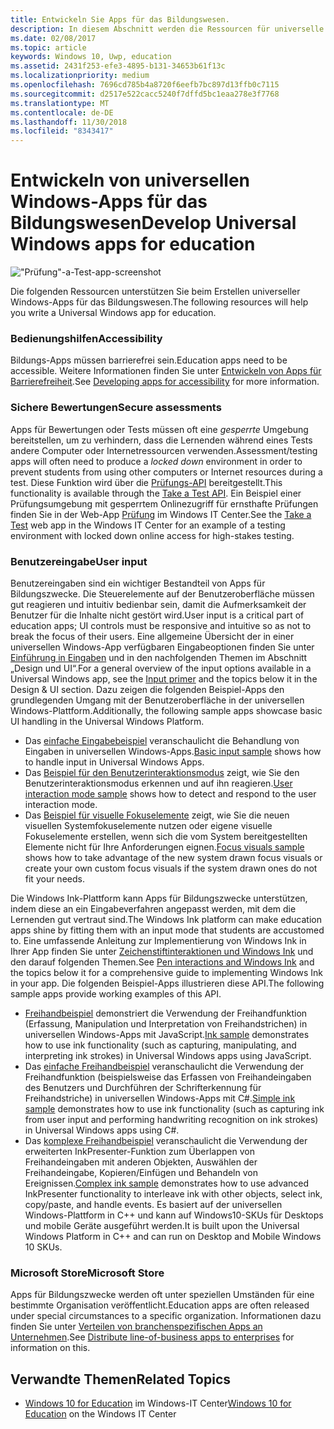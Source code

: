 ```yaml
---
title: Entwickeln Sie Apps für das Bildungswesen.
description: In diesem Abschnitt werden die Ressourcen für universelle Windows-Apps beschrieben, die Ihnen zum Erstellen von Bildungs-Apps für die Windows10-Plattform zur Verfügung stehen.
ms.date: 02/08/2017
ms.topic: article
keywords: Windows 10, Uwp, education
ms.assetid: 2431f253-efe3-4895-b131-34653b61f13c
ms.localizationpriority: medium
ms.openlocfilehash: 7696cd785b4a8720f6eefb7bc897d13ffb0c7115
ms.sourcegitcommit: d2517e522cacc5240f7dffd5bc1eaa278e3f7768
ms.translationtype: MT
ms.contentlocale: de-DE
ms.lasthandoff: 11/30/2018
ms.locfileid: "8343417"
---
```

# <a name="develop-universal-windows-apps-for-education"></a><span data-ttu-id="a386d-104">Entwickeln von universellen Windows-Apps für das Bildungswesen</span><span class="sxs-lookup"><span data-stu-id="a386d-104">Develop Universal Windows apps for education</span></span>
!["Prüfung"-a-Test-app-screenshot](images/take-a-test-screen-small.png)

<span data-ttu-id="a386d-106">Die folgenden Ressourcen unterstützen Sie beim Erstellen universeller Windows-Apps für das Bildungswesen.</span><span class="sxs-lookup"><span data-stu-id="a386d-106">The following resources will help you write a Universal Windows app for education.</span></span>

### <a name="accessibility"></a><span data-ttu-id="a386d-107">Bedienungshilfen</span><span class="sxs-lookup"><span data-stu-id="a386d-107">Accessibility</span></span>
<span data-ttu-id="a386d-108">Bildungs-Apps müssen barrierefrei sein.</span><span class="sxs-lookup"><span data-stu-id="a386d-108">Education apps need to be accessible.</span></span> <span data-ttu-id="a386d-109">Weitere Informationen finden Sie unter [Entwickeln von Apps für Barrierefreiheit](https://developer.microsoft.com/windows/accessible-apps).</span><span class="sxs-lookup"><span data-stu-id="a386d-109">See [Developing apps for accessibility](https://developer.microsoft.com/windows/accessible-apps) for more information.</span></span>


### <a name="secure-assessments"></a><span data-ttu-id="a386d-110">Sichere Bewertungen</span><span class="sxs-lookup"><span data-stu-id="a386d-110">Secure assessments</span></span>
<span data-ttu-id="a386d-111">Apps für Bewertungen oder Tests müssen oft eine *gesperrte* Umgebung bereitstellen, um zu verhindern, dass die Lernenden während eines Tests andere Computer oder Internetressourcen verwenden.</span><span class="sxs-lookup"><span data-stu-id="a386d-111">Assessment/testing apps will often need to produce a *locked down* environment in order to prevent students from using other computers or Internet resources during a test.</span></span> <span data-ttu-id="a386d-112">Diese Funktion wird über die [Prüfungs-API](take-a-test-api.md) bereitgestellt.</span><span class="sxs-lookup"><span data-stu-id="a386d-112">This functionality is available through the [Take a Test API](take-a-test-api.md).</span></span> <span data-ttu-id="a386d-113">Ein Beispiel einer Prüfungsumgebung mit gesperrtem Onlinezugriff für ernsthafte Prüfungen finden Sie in der Web-App [Prüfung](https://technet.microsoft.com/edu/windows/take-tests-in-windows-10) im Windows IT Center.</span><span class="sxs-lookup"><span data-stu-id="a386d-113">See the [Take a Test](https://technet.microsoft.com/edu/windows/take-tests-in-windows-10) web app in the Windows IT Center for an example of a testing environment with locked down online access for high-stakes testing.</span></span>

### <a name="user-input"></a><span data-ttu-id="a386d-114">Benutzereingabe</span><span class="sxs-lookup"><span data-stu-id="a386d-114">User input</span></span>
<span data-ttu-id="a386d-115">Benutzereingaben sind ein wichtiger Bestandteil von Apps für Bildungszwecke. Die Steuerelemente auf der Benutzeroberfläche müssen gut reagieren und intuitiv bedienbar sein, damit die Aufmerksamkeit der Benutzer für die Inhalte nicht gestört wird.</span><span class="sxs-lookup"><span data-stu-id="a386d-115">User input is a critical part of education apps; UI controls must be responsive and intuitive so as not to break the focus of their users.</span></span> <span data-ttu-id="a386d-116">Eine allgemeine Übersicht der in einer universellen Windows-App verfügbaren Eingabeoptionen finden Sie unter [Einführung in Eingaben](https://docs.microsoft.com/windows/uwp/design/input/input-primer) und in den nachfolgenden Themen im Abschnitt „Design und UI“.</span><span class="sxs-lookup"><span data-stu-id="a386d-116">For a general overview of the input options available in a Universal Windows app, see the [Input primer](https://docs.microsoft.com/windows/uwp/design/input/input-primer) and the topics below it in the Design & UI section.</span></span> <span data-ttu-id="a386d-117">Dazu zeigen die folgenden Beispiel-Apps den grundlegenden Umgang mit der Benutzeroberfläche in der universellen Windows-Plattform.</span><span class="sxs-lookup"><span data-stu-id="a386d-117">Additionally, the following sample apps showcase basic UI handling in the Universal Windows Platform.</span></span>
- <span data-ttu-id="a386d-118">Das [einfache Eingabebeispiel](https://github.com/Microsoft/Windows-universal-samples/tree/master/Samples/BasicInput) veranschaulicht die Behandlung von Eingaben in universellen Windows-Apps.</span><span class="sxs-lookup"><span data-stu-id="a386d-118">[Basic input sample](https://github.com/Microsoft/Windows-universal-samples/tree/master/Samples/BasicInput) shows how to handle input in Universal Windows Apps.</span></span>
- <span data-ttu-id="a386d-119">Das [Beispiel für den Benutzerinteraktionsmodus](https://github.com/Microsoft/Windows-universal-samples/tree/master/Samples/UserInteractionMode) zeigt, wie Sie den Benutzerinteraktionsmodus erkennen und auf ihn reagieren.</span><span class="sxs-lookup"><span data-stu-id="a386d-119">[User interaction mode sample](https://github.com/Microsoft/Windows-universal-samples/tree/master/Samples/UserInteractionMode) shows how to detect and respond to the user interaction mode.</span></span>
- <span data-ttu-id="a386d-120">Das [Beispiel für visuelle Fokuselemente](https://github.com/Microsoft/Windows-universal-samples/tree/master/Samples/XamlFocusVisuals) zeigt, wie Sie die neuen visuellen Systemfokuselemente nutzen oder eigene visuelle Fokuselemente erstellen, wenn sich die vom System bereitgestellten Elemente nicht für Ihre Anforderungen eignen.</span><span class="sxs-lookup"><span data-stu-id="a386d-120">[Focus visuals sample](https://github.com/Microsoft/Windows-universal-samples/tree/master/Samples/XamlFocusVisuals) shows how to take advantage of the new system drawn focus visuals or create your own custom focus visuals if the system drawn ones do not fit your needs.</span></span>

<span data-ttu-id="a386d-121">Die Windows Ink-Plattform kann Apps für Bildungszwecke unterstützen, indem diese an ein Eingabeverfahren angepasst werden, mit dem die Lernenden gut vertraut sind.</span><span class="sxs-lookup"><span data-stu-id="a386d-121">The Windows Ink platform can make education apps shine by fitting them with an input mode that students are accustomed to.</span></span> <span data-ttu-id="a386d-122">Eine umfassende Anleitung zur Implementierung von Windows Ink in Ihrer App finden Sie unter [Zeichenstiftinteraktionen und Windows Ink](https://docs.microsoft.com/windows/uwp/design/input/pen-and-stylus-interactions) und den darauf folgenden Themen.</span><span class="sxs-lookup"><span data-stu-id="a386d-122">See [Pen interactions and Windows Ink](https://docs.microsoft.com/windows/uwp/design/input/pen-and-stylus-interactions) and the topics below it for a comprehensive guide to implementing Windows Ink in your app.</span></span> <span data-ttu-id="a386d-123">Die folgenden Beispiel-Apps illustrieren diese API.</span><span class="sxs-lookup"><span data-stu-id="a386d-123">The following sample apps provide working examples of this API.</span></span>
- <span data-ttu-id="a386d-124">[Freihandbeispiel](https://github.com/Microsoft/Windows-universal-samples/tree/master/Samples/Ink) demonstriert die Verwendung der Freihandfunktion (Erfassung, Manipulation und Interpretation von Freihandstrichen) in universellen Windows-Apps mit JavaScript.</span><span class="sxs-lookup"><span data-stu-id="a386d-124">[Ink sample](https://github.com/Microsoft/Windows-universal-samples/tree/master/Samples/Ink) demonstrates how to use ink functionality (such as capturing, manipulating, and interpreting ink strokes) in Universal Windows apps using JavaScript.</span></span>
- <span data-ttu-id="a386d-125">Das [einfache Freihandbeispiel](https://github.com/Microsoft/Windows-universal-samples/tree/master/Samples/SimpleInk) veranschaulicht die Verwendung der Freihandfunktion (beispielsweise das Erfassen von Freihandeingaben des Benutzers und Durchführen der Schrifterkennung für Freihandstriche) in universellen Windows-Apps mit C#.</span><span class="sxs-lookup"><span data-stu-id="a386d-125">[Simple ink sample](https://github.com/Microsoft/Windows-universal-samples/tree/master/Samples/SimpleInk) demonstrates how to use ink functionality (such as capturing ink from user input and performing handwriting recognition on ink strokes) in Universal Windows apps using C#.</span></span>
- <span data-ttu-id="a386d-126">Das [komplexe Freihandbeispiel](https://github.com/Microsoft/Windows-universal-samples/tree/master/Samples/ComplexInk) veranschaulicht die Verwendung der erweiterten InkPresenter-Funktion zum Überlappen von Freihandeingaben mit anderen Objekten, Auswählen der Freihandeingabe, Kopieren/Einfügen und Behandeln von Ereignissen.</span><span class="sxs-lookup"><span data-stu-id="a386d-126">[Complex ink sample](https://github.com/Microsoft/Windows-universal-samples/tree/master/Samples/ComplexInk) demonstrates how to use advanced InkPresenter functionality to interleave ink with other objects, select ink, copy/paste, and handle events.</span></span> <span data-ttu-id="a386d-127">Es basiert auf der universellen Windows-Plattform in C++ und kann auf Windows10-SKUs für Desktops und mobile Geräte ausgeführt werden.</span><span class="sxs-lookup"><span data-stu-id="a386d-127">It is built upon the Universal Windows Platform in C++ and can run on Desktop and Mobile Windows 10 SKUs.</span></span>


### <a name="microsoft-store"></a><span data-ttu-id="a386d-128">Microsoft Store</span><span class="sxs-lookup"><span data-stu-id="a386d-128">Microsoft Store</span></span>
<span data-ttu-id="a386d-129">Apps für Bildungszwecke werden oft unter speziellen Umständen für eine bestimmte Organisation veröffentlicht.</span><span class="sxs-lookup"><span data-stu-id="a386d-129">Education apps are often released under special circumstances to a specific organization.</span></span> <span data-ttu-id="a386d-130">Informationen dazu finden Sie unter [Verteilen von branchenspezifischen Apps an Unternehmen](https://msdn.microsoft.com/windows/uwp/publish/distribute-lob-apps-to-enterprises).</span><span class="sxs-lookup"><span data-stu-id="a386d-130">See [Distribute line-of-business apps to enterprises](https://msdn.microsoft.com/windows/uwp/publish/distribute-lob-apps-to-enterprises) for information on this.</span></span>

## <a name="related-topics"></a><span data-ttu-id="a386d-131">Verwandte Themen</span><span class="sxs-lookup"><span data-stu-id="a386d-131">Related Topics</span></span>
- <span data-ttu-id="a386d-132">[Windows 10 for Education](https://technet.microsoft.com/edu/windows/index) im Windows-IT Center</span><span class="sxs-lookup"><span data-stu-id="a386d-132">[Windows 10 for Education](https://technet.microsoft.com/edu/windows/index) on the Windows IT Center</span></span>
